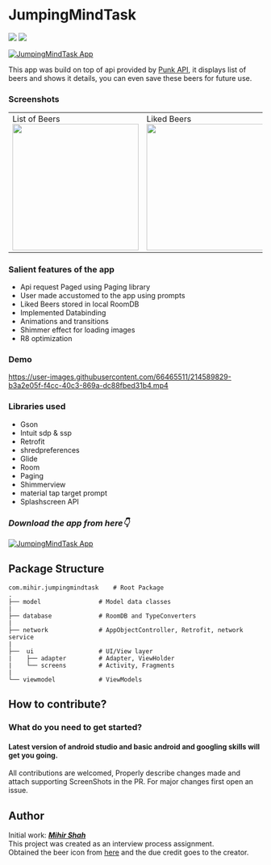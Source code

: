# JumpingMindTask

<p>

<img src="https://img.shields.io/badge/Android-3DDC84?style=for-the-badge&logo=android&logoColor=white"/>  
<img src="https://img.shields.io/badge/Kotlin-0095D5?&style=for-the-badge&logo=kotlin&logoColor=white"/>

[![JumpingMindTask App](https://img.shields.io/badge/JumpingMind✅-APK-red.svg?style=for-the-badge&logo=android)](https://github.com/Miihir79/JumpingMindTask/releases/download/1.0.0/app-debug.apk)

</p>

This app was build on top of api provided by <a href="https://punkapi.com/">Punk API</a>, it displays list of beers and shows it details, you can even save these beers for future use.

### Screenshots
<table>
  <tr>
    <td>List of Beers <img src="https://user-images.githubusercontent.com/66465511/214590013-2c048fe8-f227-456b-9ddd-8a48d6478c42.jpg" width="250">
    <td>Liked Beers <img src="https://user-images.githubusercontent.com/66465511/214590027-ad0415e0-5c5b-4cdb-9995-96d0cc3800c3.jpg" width="250">
    <td>Beer Details <img src="https://user-images.githubusercontent.com/66465511/214590032-3c9ae45c-8927-4561-9799-fea236015537.jpg" width="250">
  <tr>
</table>


### Salient features of the app

  - Api request Paged using Paging library
  - User made accustomed to the app using prompts
  - Liked Beers stored in local RoomDB
  - Implemented Databinding
  - Animations and transitions
  - Shimmer effect for loading images
  - R8 optimization
  
  
### Demo

https://user-images.githubusercontent.com/66465511/214589829-b3a2e05f-f4cc-40c3-869a-dc88fbed31b4.mp4



### Libraries used
  - Gson 
  - Intuit sdp & ssp
  - Retrofit
  - shredpreferences
  - Glide
  - Room
  - Paging
  - Shimmerview
  - material tap target prompt
  - Splashscreen API
  
### ***Download the app from here👇***
  
[![JumpingMindTask App](https://img.shields.io/badge/JumpingMind✅-APK-red.svg?style=for-the-badge&logo=android)](https://github.com/Miihir79/JumpingMindTask/releases/download/1.0.0/app-debug.apk)

## Package Structure

    com.mihir.jumpingmindtask    # Root Package
    .
    ├── model                # Model data classes
    |
    ├── database             # RoomDB and TypeConverters
    |
    ├── network              # AppObjectController, Retrofit, network service
    |
    ├──  ui                  # UI/View layer
    |    ├── adapter         # Adapter, ViewHolder
    |    └── screens         # Activity, Fragments
    |
    └── viewmodel            # ViewModels
  
  
## How to contribute?
### What do you need to get started?
#### Latest version of android studio and basic android and googling skills will get you going.
All contributions are welcomed, Properly describe changes made and attach supporting ScreenShots in the PR. For major changes first open an issue.

## Author
Initial work: <a href="https://github.com/Miihir79">***Mihir Shah***</a> <br>
This project was created as an interview process assignment. <br>
Obtained the beer icon from <a href="https://www.uplabs.com/posts/beer-app-icon">here</a> and the due credit goes to the creator.
